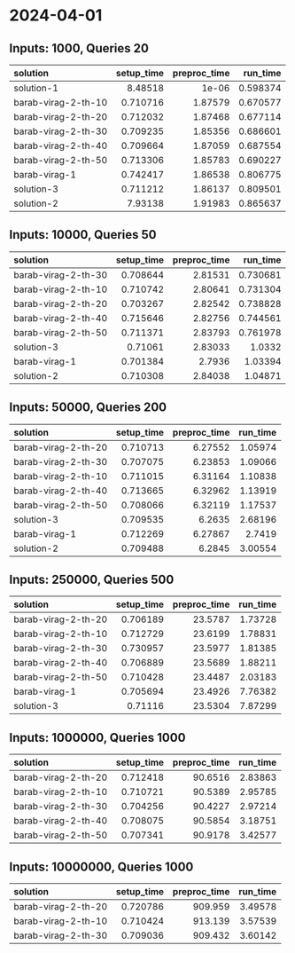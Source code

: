 # 2024-04-01

## Inputs: 1000, Queries 20

| solution            |   setup_time |   preproc_time |   run_time |
|:--------------------|-------------:|---------------:|-----------:|
| solution-1          |     8.48518  |        1e-06   |   0.598374 |
| barab-virag-2-th-10 |     0.710716 |        1.87579 |   0.670577 |
| barab-virag-2-th-20 |     0.712032 |        1.87468 |   0.677114 |
| barab-virag-2-th-30 |     0.709235 |        1.85356 |   0.686601 |
| barab-virag-2-th-40 |     0.709664 |        1.87059 |   0.687554 |
| barab-virag-2-th-50 |     0.713306 |        1.85783 |   0.690227 |
| barab-virag-1       |     0.742417 |        1.86538 |   0.806775 |
| solution-3          |     0.711212 |        1.86137 |   0.809501 |
| solution-2          |     7.93138  |        1.91983 |   0.865637 |

## Inputs: 10000, Queries 50

| solution            |   setup_time |   preproc_time |   run_time |
|:--------------------|-------------:|---------------:|-----------:|
| barab-virag-2-th-30 |     0.708644 |        2.81531 |   0.730681 |
| barab-virag-2-th-10 |     0.710742 |        2.80641 |   0.731304 |
| barab-virag-2-th-20 |     0.703267 |        2.82542 |   0.738828 |
| barab-virag-2-th-40 |     0.715646 |        2.82756 |   0.744561 |
| barab-virag-2-th-50 |     0.711371 |        2.83793 |   0.761978 |
| solution-3          |     0.71061  |        2.83033 |   1.0332   |
| barab-virag-1       |     0.701384 |        2.7936  |   1.03394  |
| solution-2          |     0.710308 |        2.84038 |   1.04871  |

## Inputs: 50000, Queries 200

| solution            |   setup_time |   preproc_time |   run_time |
|:--------------------|-------------:|---------------:|-----------:|
| barab-virag-2-th-20 |     0.710713 |        6.27552 |    1.05974 |
| barab-virag-2-th-30 |     0.707075 |        6.23853 |    1.09066 |
| barab-virag-2-th-10 |     0.711015 |        6.31164 |    1.10838 |
| barab-virag-2-th-40 |     0.713665 |        6.32962 |    1.13919 |
| barab-virag-2-th-50 |     0.708066 |        6.32119 |    1.17537 |
| solution-3          |     0.709535 |        6.2635  |    2.68196 |
| barab-virag-1       |     0.712269 |        6.27867 |    2.7419  |
| solution-2          |     0.709488 |        6.2845  |    3.00554 |

## Inputs: 250000, Queries 500

| solution            |   setup_time |   preproc_time |   run_time |
|:--------------------|-------------:|---------------:|-----------:|
| barab-virag-2-th-20 |     0.706189 |        23.5787 |    1.73728 |
| barab-virag-2-th-10 |     0.712729 |        23.6199 |    1.78831 |
| barab-virag-2-th-30 |     0.730957 |        23.5977 |    1.81385 |
| barab-virag-2-th-40 |     0.706889 |        23.5689 |    1.88211 |
| barab-virag-2-th-50 |     0.710428 |        23.4487 |    2.03183 |
| barab-virag-1       |     0.705694 |        23.4926 |    7.76382 |
| solution-3          |     0.71116  |        23.5304 |    7.87299 |

## Inputs: 1000000, Queries 1000

| solution            |   setup_time |   preproc_time |   run_time |
|:--------------------|-------------:|---------------:|-----------:|
| barab-virag-2-th-20 |     0.712418 |        90.6516 |    2.83863 |
| barab-virag-2-th-10 |     0.710721 |        90.5389 |    2.95785 |
| barab-virag-2-th-30 |     0.704256 |        90.4227 |    2.97214 |
| barab-virag-2-th-40 |     0.708075 |        90.5854 |    3.18751 |
| barab-virag-2-th-50 |     0.707341 |        90.9178 |    3.42577 |

## Inputs: 10000000, Queries 1000

| solution            |   setup_time |   preproc_time |   run_time |
|:--------------------|-------------:|---------------:|-----------:|
| barab-virag-2-th-20 |     0.720786 |        909.959 |    3.49578 |
| barab-virag-2-th-10 |     0.710424 |        913.139 |    3.57539 |
| barab-virag-2-th-30 |     0.709036 |        909.432 |    3.60142 |